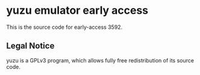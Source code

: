 yuzu emulator early access
=============

This is the source code for early-access 3592.

## Legal Notice

yuzu is a GPLv3 program, which allows fully free redistribution of its source code.